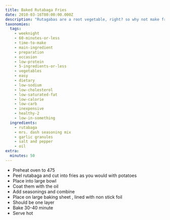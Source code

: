 ```yaml
---
title: Baked Rutabaga Fries
date: 2010-03-16T00:00:00.000Z
description: "Rutagabas are a root vegetable, right? so why not make fries out of them too.\r\nnote: these will not be crispy."
taxonomies:
  tags:
    - weeknight
    - 60-minutes-or-less
    - time-to-make
    - main-ingredient
    - preparation
    - occasion
    - low-protein
    - 5-ingredients-or-less
    - vegetables
    - easy
    - dietary
    - low-sodium
    - low-cholesterol
    - low-saturated-fat
    - low-calorie
    - low-carb
    - inexpensive
    - healthy-2
    - low-in-something
  ingredients:
    - rutabaga
    - mrs. dash seasoning mix
    - garlic granules
    - salt and pepper
    - oil
extra:
  minutes: 50
---
```

 - Preheat oven to 475
 - Peel rutabaga and cut into fries as you would with potatoes
 - Place into large bowl
 - Coat them with the oil
 - Add seasonings and combine
 - Place on large baking sheet , lined with non stick foil
 - Should be one layer
 - Bake 30-40 minute
 - Serve hot
